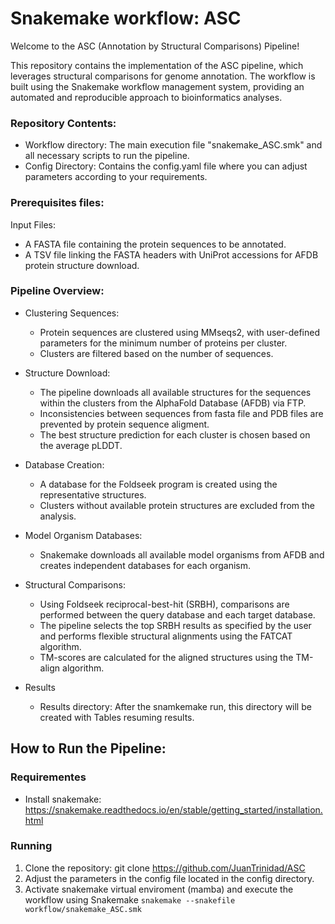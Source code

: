 # Snakemake workflow: ASC

Welcome to the ASC (Annotation by Structural Comparisons) Pipeline!

This repository contains the implementation of the ASC pipeline, which leverages structural comparisons for genome annotation. The workflow is built using the Snakemake workflow management system, providing an automated and reproducible approach to bioinformatics analyses.

### Repository Contents:
* Workflow directory: The main execution file "snakemake_ASC.smk" and all necessary scripts to run the pipeline.
* Config Directory: Contains the config.yaml file where you can adjust parameters according to your requirements.


### Prerequisites files:
Input Files:
* A FASTA file containing the protein sequences to be annotated.
* A TSV file linking the FASTA headers with UniProt accessions for AFDB protein structure download.



### Pipeline Overview:
* Clustering Sequences: 
    * Protein sequences are clustered using MMseqs2, with user-defined parameters for the minimum number of proteins per cluster. 
    * Clusters are filtered based on the number of sequences.

* Structure Download:
    * The pipeline downloads all available structures for the sequences within the clusters from the AlphaFold Database (AFDB) via FTP.
    * Inconsistencies between sequences from fasta file and PDB files are prevented by protein sequence aligment.
    * The best structure prediction for each cluster is chosen based on the average pLDDT.

* Database Creation:
    * A database for the Foldseek program is created using the representative structures.
    * Clusters without available protein structures are excluded from the analysis.

* Model Organism Databases:
    * Snakemake downloads all available model organisms from AFDB and creates independent databases for each organism.

* Structural Comparisons:
    * Using Foldseek reciprocal-best-hit (SRBH), comparisons are performed between the query database and each target database.
    * The pipeline selects the top SRBH results as specified by the user and performs flexible structural alignments using the FATCAT algorithm.
    * TM-scores are calculated for the aligned structures using the TM-align algorithm.

* Results
    * Results directory: After the snamkemake run, this directory will be created with Tables resuming results.

## How to Run the Pipeline:

### Requirementes
* Install snakemake: https://snakemake.readthedocs.io/en/stable/getting_started/installation.html

### Running
1. Clone the repository: git clone https://github.com/JuanTrinidad/ASC
2. Adjust the parameters in the config file located in the config directory.
3. Activate snakemake virtual enviroment (mamba) and execute the workflow using Snakemake `snakemake --snakefile workflow/snakemake_ASC.smk`